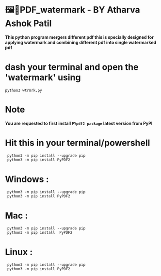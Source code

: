 #  🖼️📜PDF_watermark - BY Atharva Ashok Patil
#### This python program mergers  different pdf this is specially designed for applying watermark and combining different pdf into single watermarked pdf
     

#  dash your terminal and open the 'watermark' using  

    python3 wtrmrk.py 

#   Note

#### You are requested to first install **`PYpdf2 package`** latest version from PyPI
#   Hit this in your terminal/powershell

     python3 -m pip install --upgrade pip
     python3 -m pip install PyPDF2
 
#   Windows :

     python3 -m pip install --upgrade pip
     python3 -m pip install PyPDF2


#   Mac :

     python3 -m pip install --upgrade pip
     python3 -m pip install  PyPDF2


#   Linux :

     python3 -m pip install --upgrade pip
     python3 -m pip install PyPDF2
